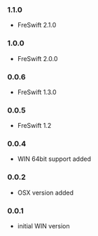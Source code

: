 ### 1.1.0
- FreSwift 2.1.0

### 1.0.0
- FreSwift 2.0.0

### 0.0.6
- FreSwift 1.3.0

### 0.0.5
- FreSwift 1.2

### 0.0.4
- WIN 64bit support added

### 0.0.2  
- OSX version added

### 0.0.1  
- initial WIN version
